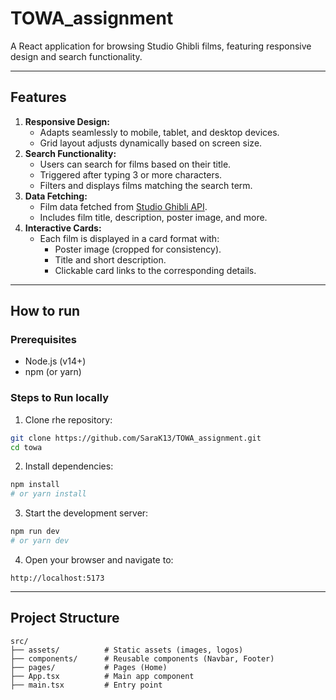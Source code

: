 # TOWA_assignment
A React application for browsing Studio Ghibli films, featuring responsive design and search functionality.

---

## Features
1. **Responsive Design:**
    - Adapts seamlessly to mobile, tablet, and desktop devices.
    - Grid layout adjusts dynamically based on screen size.
2. **Search Functionality:**
    - Users can search for films based on their title.
    - Triggered after typing 3 or more characters.
    - Filters and displays films matching the search term.
3. **Data Fetching:**
    - Film data fetched from [Studio Ghibli API](https://ghibliapi.vercel.app/films).
    - Includes film title, description, poster image, and more.
4. **Interactive Cards:**
    - Each film is displayed in a card format with:
        - Poster image (cropped for consistency).
        - Title and short description.
        - Clickable card links to the corresponding details.

---

## How to run
### Prerequisites
- Node.js (v14+)
- npm (or yarn)

### Steps to Run locally
1. Clone rhe repository:
```bash
git clone https://github.com/SaraK13/TOWA_assignment.git
cd towa
```

2. Install dependencies:
```bash
npm install
# or yarn install
```

3. Start the development server:
```bash
npm run dev
# or yarn dev
```
4. Open your browser and navigate to:
```
http://localhost:5173
```

---

## Project Structure
```
src/
├── assets/          # Static assets (images, logos)
├── components/      # Reusable components (Navbar, Footer)
├── pages/           # Pages (Home)
├── App.tsx          # Main app component
├── main.tsx         # Entry point
```
